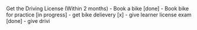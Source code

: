 Get the Driving License (Within 2 months)
		- Book a bike [done]
		- Book bike for practice [in progress]
		- get bike delievery [x]
		- give learner license exam [done]
		- give drivi